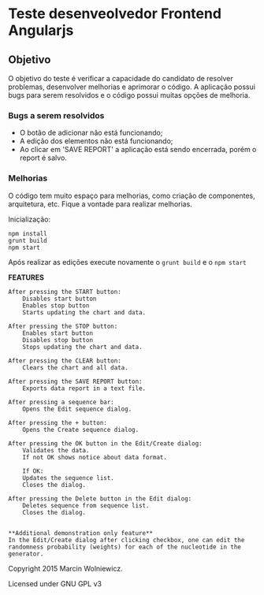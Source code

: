 # Teste desenveolvedor Frontend Angularjs

## Objetivo

O objetivo do teste é verificar a capacidade do candidato de resolver problemas, desenvolver melhorias e aprimorar o código. A aplicação possui bugs para serem resolvidos e o código possui muitas opções de melhoria.

### Bugs a serem resolvidos

- O botão de adicionar não está funcionando;
- A edição dos elementos não está funcionando;
- Ao clicar em 'SAVE REPORT' a aplicação está sendo encerrada, porém o report é salvo.

### Melhorias

O código tem muito espaço para melhorias, como criação de componentes, arquitetura, etc. Fique a vontade para realizar melhorias.

Inicialização:

```
npm install
grunt build
npm start
```

Após realizar as edições execute novamente o `grunt build` e o `npm start`

**FEATURES**

    After pressing the START button:
    	Disables start button
    	Enables stop button
    	Starts updating the chart and data.

    After pressing the STOP button:
    	Enables start button
    	Disables stop button
    	Stops updating the chart and data.

    After pressing the CLEAR button:
    	Clears the chart and all data.

    After pressing the SAVE REPORT button:
    	Exports data report in a text file.

    After pressing a sequence bar:
    	Opens the Edit sequence dialog.

    After pressing the + button:
    	Opens the Create sequence dialog.

    After pressing the OK button in the Edit/Create dialog:
    	Validates the data.
    	If not OK shows notice about data format.

    	If OK:
    	Updates the sequence list.
    	Closes the dialog.

    After pressing the Delete button in the Edit dialog:
    	Deletes sequence from sequence list.
    	Closes the dialog.


    **Additional demonstration only feature**
    In the Edit/Create dialog after clicking checkbox, one can edit the randomness probability (weights) for each of the nucleotide in the generator.

Copyright 2015 Marcin Wolniewicz.

Licensed under GNU GPL v3
